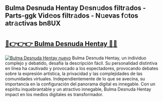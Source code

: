 ## Bulma Desnuda Hentay D𝚎sn𝚞dos filtr𝚊dos - Parts-ggk Vid𝚎os filtr𝚊dos - N𝚞evas f𝚘tos atr𝚊ctivas bn8UX

# <h2><a href="http://mb2d8z.tromn.icu/?c=Bulma+Desnuda+Hentay">🔗👉👉👉 Bulma Desnuda Hentay 🔗🔗</a></h2>

[![Bulma Desnuda Hentay nuevo](https://i.imgur.com/pEAQMta.gif)](http://mb2d8z.tromn.icu/?c=Bulma+Desnuda+Hentay)
Bulma Desnuda Hentay, un individuo complejo y debatido, desafía la descripción fácil. Su personalidad distintiva en línea ha cautivado y provocado a los espectadores, provocando debates sobre la expresión artística, la privacidad y las complejidades de las comunidades virtuales. Independientemente de lo que se avecina, su importancia en la configuración del panorama digital es innegable. Con un espíritu inquebrantable y un atractivo innegable, Bulma Desnuda Hentay impact en los medios digitales es transformador.
